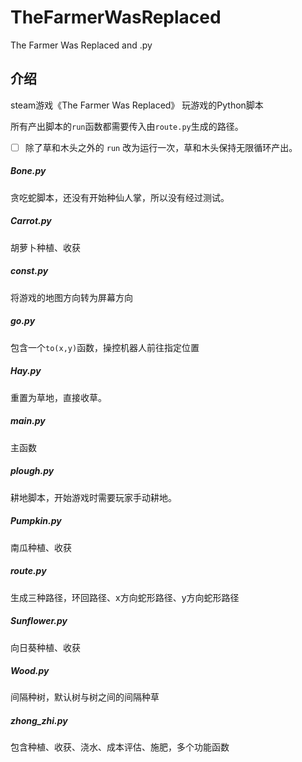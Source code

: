 # TheFarmerWasReplaced
The Farmer Was Replaced and .py

## 介绍
steam游戏《The Farmer Was Replaced》
玩游戏的Python脚本

所有产出脚本的`run`函数都需要传入由`route.py`生成的路径。

- [ ] 除了草和木头之外的 `run` 改为运行一次，草和木头保持无限循环产出。
##### Bone.py
贪吃蛇脚本，还没有开始种仙人掌，所以没有经过测试。
##### Carrot.py
胡萝卜种植、收获
##### const.py
将游戏的地图方向转为屏幕方向
##### go.py
包含一个`to(x,y)`函数，操控机器人前往指定位置
##### Hay.py
重置为草地，直接收草。
##### main.py
主函数
##### plough.py
耕地脚本，开始游戏时需要玩家手动耕地。
##### Pumpkin.py
南瓜种植、收获
##### route.py
生成三种路径，环回路径、x方向蛇形路径、y方向蛇形路径
##### Sunflower.py
向日葵种植、收获
##### Wood.py
间隔种树，默认树与树之间的间隔种草
##### zhong_zhi.py
包含种植、收获、浇水、成本评估、施肥，多个功能函数

